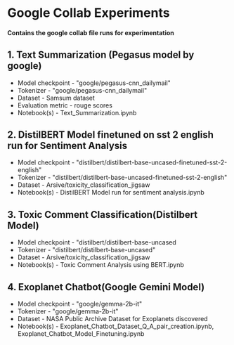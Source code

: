 # Google Collab Experiments

#### Contains the google collab file runs for experimentation

## 1. Text Summarization (Pegasus model by google) 
- Model checkpoint - "google/pegasus-cnn_dailymail"  
- Tokenizer - "google/pegasus-cnn_dailymail"
- Dataset - Samsum dataset
- Evaluation metric - rouge scores
- Notebook(s) - Text_Summarization.ipynb

## 2. DistilBERT Model finetuned on sst 2 english run for Sentiment Analysis
- Model checkpoint - "distilbert/distilbert-base-uncased-finetuned-sst-2-english"  
- Tokenizer - "distilbert/distilbert-base-uncased-finetuned-sst-2-english"
- Dataset - Arsive/toxicity_classification_jigsaw
- Notebook(s) - DistilBERT Model run for sentiment analysis.ipynb

## 3.  Toxic Comment Classification(Distilbert Model)
- Model checkpoint - "distilbert/distilbert-base-uncased  
- Tokenizer - "distilbert/distilbert-base-uncased"
- Dataset - Arsive/toxicity_classification_jigsaw
- Notebook(s) - Toxic Comment Analysis using BERT.ipynb

## 4.  Exoplanet Chatbot(Google Gemini Model)
- Model checkpoint - "google/gemma-2b-it"
- Tokenizer - "google/gemma-2b-it"
- Dataset - NASA Public Archive Dataset for Exoplanets discovered
- Notebook(s) - Exoplanet_Chatbot_Dataset_Q_A_pair_creation.ipynb, Exoplanet_Chatbot_Model_Finetuning.ipynb
